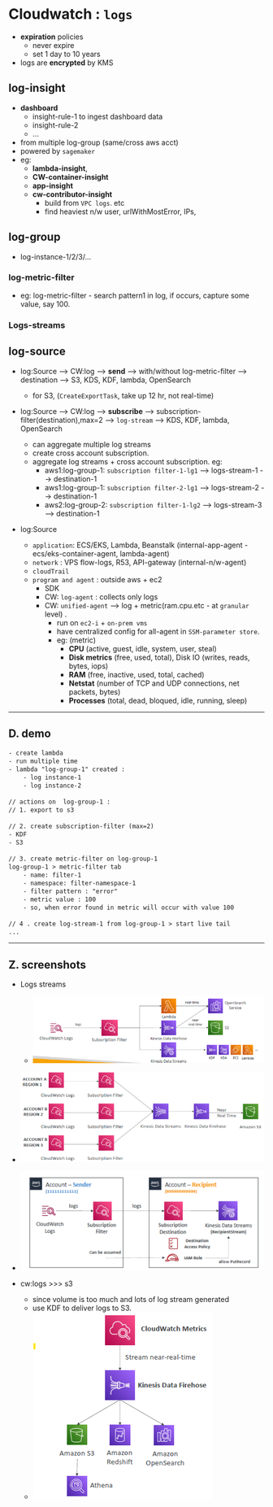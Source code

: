 # Cloudwatch : `logs`
- **expiration** policies 
  - never expire
  - set 1 day to 10 years
- logs are **encrypted** by KMS

## log-insight 
- **dashboard**
  - insight-rule-1 to ingest dashboard data
  - insight-rule-2
  - ...
- from multiple log-group (same/cross aws acct)
- powered by `sagemaker`
- eg:
  - **lambda-insight**, 
  - **CW-container-insight**
  - **app-insight**
  - **cw-contributor-insight**
    - build from `VPC logs`. etc
    - find heaviest n/w user, urlWithMostError, IPs,

## log-group
- log-instance-1/2/3/...
### log-metric-filter 
- eg: log-metric-filter - search pattern1 in log, if occurs, capture some value, say 100.
### Logs-streams


## log-source
- log:Source --> CW:log --> **send**  -->  with/without log-metric-filter --> destination --> S3, KDS, KDF, lambda, OpenSearch
  - for S3, (`CreateExportTask`, take up 12 hr, not real-time)

- log:Source --> CW:log --> **subscribe** --> subscription-filter(destination),max=2 --> `log-stream` --> KDS, KDF, lambda, OpenSearch
  - can aggregate multiple log streams
  - create cross account subscription.
  - aggregate log streams + cross account subscription. eg:
    - aws1:log-group-1: `subscription filter-1-lg1` --> logs-stream-1  --> destination-1
    - aws1:log-group-1: `subscription filter-2-lg1` --> logs-stream-2  --> destination-1
    - aws2:log-group-2: `subscription filter-1-lg2` --> logs-stream-3  --> destination-1

- log:Source
  - `application`: ECS/EKS, Lambda, Beanstalk (internal-app-agent - ecs/eks-container-agent, lambda-agent)
  - `network` : VPS flow-logs, R53, API-gateway (internal-n/w-agent)
  - `cloudTrail`
  - `program and agent` : outside aws + ec2
    - SDK 
    - CW: `log-agent` : collects only logs
    - CW: `unified-agent` -->  log + metric(ram.cpu.etc - at `granular` level) .
      - run on `ec2-i` + `on-prem vms` 
      - have centralized config for all-agent in `SSM-parameter store`.
      - eg: (metric)
        - **CPU** (active, guest, idle, system, user, steal)
        - **Disk metrics** (free, used, total), Disk IO (writes, reads, bytes, iops)
        - **RAM** (free, inactive, used, total, cached)
        - **Netstat** (number of TCP and UDP connections, net packets, bytes)
        - **Processes** (total, dead, bloqued, idle, running, sleep)

---
## D. demo
```
- create lambda 
- run multiple time
- lambda "log-group-1" created :
    - log instance-1
    - log instance-2
    
// actions on  log-group-1 :
// 1. export to s3

// 2. create subscription-filter (max=2)
- KDF
- S3

// 3. create metric-filter on log-group-1
log-group-1 > metric-filter tab
    - name: filter-1
    - namespace: filter-namespace-1
    - filter pattern : "error"
    - metric value : 100
    - so, when error found in metric will occur with value 100
    
// 4 . create log-stream-1 from log-group-1 > start live tail
...
```
---
##  Z. screenshots
- Logs streams
  - ![img_1.png](../99_img/cw/cw-1/img_1.png)

- ![img_2.png](../99_img/cw/cw-1/img_2.png)

- ![img_3.png](../99_img/cw/cw-1/img_3.png)

- cw:logs  >>> s3
  - since volume is too much and lots of log stream generated
  - use KDF to deliver logs to S3.
  - ![img.png](../99_img/cw/cw-1/img.png)


